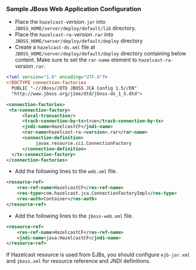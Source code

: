 

### Sample JBoss Web Application Configuration

- Place the `hazelcast-`*version*`.jar` into `JBOSS_HOME/server/deploy/default/lib` directory.
- Place the `hazelcast-ra-`*version*`.rar` into `JBOSS_HOME/server/deploy/default/deploy` directory
- Create a `hazelcast-ds.xml` file at `JBOSS_HOME/server/deploy/default/deploy` directory containing below content. Make sure to set the `rar-name` element to `hazelcast-ra-`*version*`.rar`.

```xml
<?xml version="1.0" encoding="UTF-8"?>
<!DOCTYPE connection-factories
  PUBLIC "-//JBoss//DTD JBOSS JCA Config 1.5//EN"
  "http://www.jboss.org/j2ee/dtd/jboss-ds_1_5.dtd">

<connection-factories>
 <tx-connection-factory>
      <local-transaction/>
      <track-connection-by-tx>true</track-connection-by-tx>
      <jndi-name>HazelcastCF</jndi-name>
      <rar-name>hazelcast-ra-<version>.rar</rar-name>
      <connection-definition>
           javax.resource.cci.ConnectionFactory
      </connection-definition>
  </tx-connection-factory>
</connection-factories>
```

- Add the following lines to the `web.xml` file.

```xml
<resource-ref>
    <res-ref-name>HazelcastCF</res-ref-name>
    <res-type>com.hazelcast.jca.ConnectionFactoryImpl</res-type>
    <res-auth>Container</res-auth>
</resource-ref>
```

- Add the following lines to the `jboss-web.xml` file.

```xml
<resource-ref>
    <res-ref-name>HazelcastCF</res-ref-name>
    <jndi-name>java:HazelcastCF</jndi-name>
</resource-ref>
```

If Hazelcast resource is used from EJBs, you should configure `ejb-jar.xml` and `jboss.xml` for resource reference and JNDI definitions.


